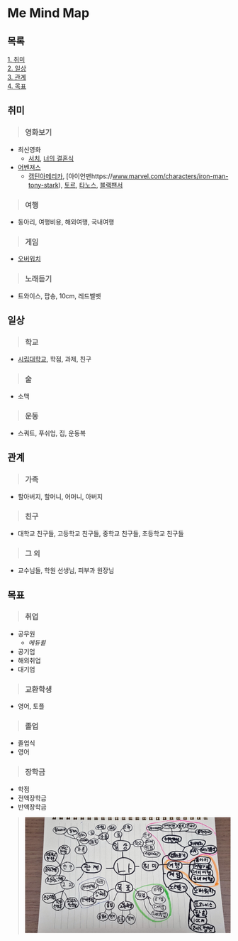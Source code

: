 # Me Mind Map

## 목록
[1. 취미](#1)</br>
[2. 일상](#2)</br>
[3. 관계](#3)</br>
[4. 목표](#4)</br>


<h2 id="1"> 취미 </h2>

> ### 영화보기
- 최신영화 
  - [서치](https://movie.naver.com/movie/bi/mi/basic.nhn?code=172425), [너의 결혼식](https://movie.naver.com/movie/bi/mi/basic.nhn?code=140652)
- [어벤져스](https://movie.naver.com/movie/bi/mi/basic.nhn?code=136315)
  - [캡틴아메리카](https://www.marvel.com/characters/captain-america-steve-rogers), [아이언맨https://www.marvel.com/characters/iron-man-tony-stark), [토르](https://www.marvel.com/characters/thor-thor-odinson), [타노스](https://www.marvel.com/characters/thanos), [블랙팬서](https://www.marvel.com/characters/black-panther-t-challa)






> ### 여행
  - 동아리, 여행비용, 해외여행, 국내여행

> ### 게임
- [오버워치](https://playoverwatch.com/ko-kr/)
> ### 노래듣기
- 트와이스, 팝송, 10cm, 레드벨벳
 
 <h2 id="2"> 일상 </h2>
 
> ### 학교
- [시립대학교](http://www.uos.ac.kr/main.do), 학점, 과제, 친구
> ### 술
- 소맥
> ### 운동
- 스쿼트, 푸쉬업, 집, 운동복

<h2 id="3"> 관계 </h2>

> ### 가족
- 할아버지, 할머니, 어머니, 아버지
> ### 친구
- 대학교 친구들, 고등학교 친구들, 중학교 친구들, 초등학교 친구들
> ### 그 외
- 교수님들, 학원 선생님, 피부과 원장님

<h2 id="4"> 목표 </h2>

> ### 취업
- 공무원
  - *에듀윌*
- 공기업
- 해외취업 
- 대기업

> ### 교환학생
- 영어, 토플

> ### 졸업
- 졸업식
- 영어

> ### 장학금
- 학점
- 전액장학금
- 반액장학금


> ![image](./Mindmap.jpg)
